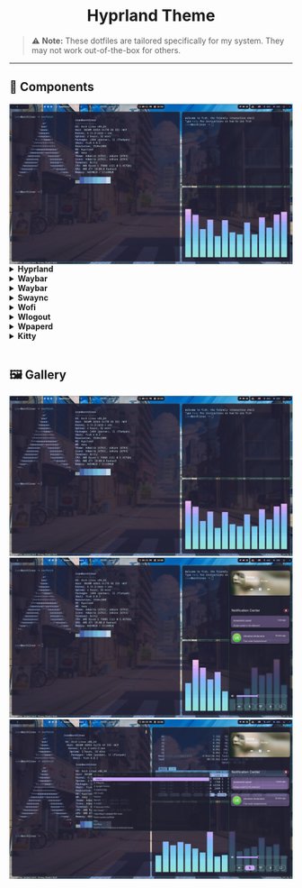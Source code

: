 <h1 align="center"> Hyprland Theme </h1>

> ⚠️ **Note:** These dotfiles are tailored specifically for my system. They may not work out-of-the-box for others.

---

## 🔧 Components


<img src="Demonstration/1.png" alt="rice" align="right" width="550px">

<details>
<summary><strong>Hyprland</strong></summary><br>
<br>

- [**Config**](.config/hypr)
- [**Hyprland Github**](https://hyprland.org/)

</details>

<details>
<summary><strong>Waybar</strong></summary><br>
<br>

- [**Config**](.config/waybar)
- [**Waybar Github**](https://github.com/Alexays/Waybar)

</details>

<details>
<summary><strong>Waybar</strong></summary><br>
<br>

- [**Config**](.config/waybar)
- [**Waybar Github**](https://github.com/Alexays/Waybar)

</details>

<details>
<summary><strong>Swaync</strong></summary><br>
<br>

- [**Config**](.config/swaync)
- [**Swaync Github**](https://github.com/ErikReider/SwayNotificationCenter)

</details>

<details>
<summary><strong>Wofi</strong></summary><br>
<br>

- [**Config**](.config/wofi)
- [**Wofi Github**](https://github.com/SimplyCEO/wofi)

</details>

<details>
<summary><strong>Wlogout</strong></summary><br>
<br>

- [**Config**](.config/wlogout)
- [**Wlogout Github**](https://github.com/ArtsyMacaw/wlogout)

</details>

<details>
<summary><strong>Wpaperd</strong></summary><br>
<br>

- [**Config**](.config/wpaperd)
- [**Wallpapers**](Wallpapers/)
- [**Wpaperd Github**](https://github.com/danyspin97/wpaperd)

</details>

<details>
<summary><strong>Kitty</strong></summary><br>
<br>

- [**Config**](.config/kitty)
- [**Kitty Github**](https://github.com/kovidgoyal/kitty)

</details>

</br>

## 🖼️ Gallery

![gallery](Demonstration/1.png)
![gallery](Demonstration/2.png)
![gallery](Demonstration/3.png)

